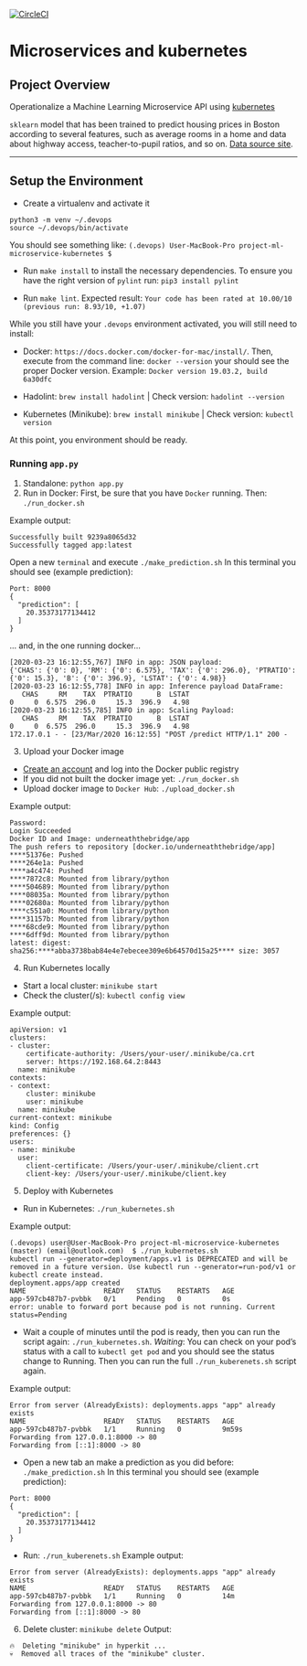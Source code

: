 [![CircleCI](https://circleci.com/gh/alpersonalwebsite/microservice-kubernetes.svg?style=svg)](https://circleci.com/gh/alpersonalwebsite/microservice-kubernetes)

# Microservices and kubernetes

## Project Overview
Operationalize a Machine Learning Microservice API using [kubernetes](https://kubernetes.io/)

`sklearn` model that has been trained to predict housing prices in Boston according to several features, such as average rooms in a home and data about highway access, teacher-to-pupil ratios, and so on. [Data source site](https://www.kaggle.com/c/boston-housing).


---

## Setup the Environment

* Create a virtualenv and activate it
```shell
python3 -m venv ~/.devops
source ~/.devops/bin/activate
```

You should see something like:
`(.devops) User-MacBook-Pro project-ml-microservice-kubernetes $`

* Run `make install` to install the necessary dependencies. To ensure you have the right version of `pylint` run: `pip3 install pylint`

* Run `make lint`. Expected result: `Your code has been rated at 10.00/10 (previous run: 8.93/10, +1.07)`

While you still have your `.devops` environment activated, you will still need to install:

* Docker: `https://docs.docker.com/docker-for-mac/install/`. Then, execute from the command line: `docker --version` your should see the proper Docker version. Example: `Docker version 19.03.2, build 6a30dfc`

* Hadolint: `brew install hadolint` | Check version: `hadolint --version`

* Kubernetes (Minikube): `brew install minikube` | Check version: `kubectl version`

At this point, you environment should be ready.

### Running `app.py`

1. Standalone:  `python app.py`
2. Run in Docker:  First, be sure that you have `Docker` running. Then: `./run_docker.sh`

Example output:
```shell
Successfully built 9239a8065d32
Successfully tagged app:latest
```

Open a new `terminal` and execute `./make_prediction.sh`
In this terminal you should see (example prediction):
```shell
Port: 8000
{
  "prediction": [
    20.35373177134412
  ]
}
```

... and, in the one running docker...
```shell
[2020-03-23 16:12:55,767] INFO in app: JSON payload: 
{'CHAS': {'0': 0}, 'RM': {'0': 6.575}, 'TAX': {'0': 296.0}, 'PTRATIO': {'0': 15.3}, 'B': {'0': 396.9}, 'LSTAT': {'0': 4.98}}
[2020-03-23 16:12:55,778] INFO in app: Inference payload DataFrame: 
   CHAS     RM    TAX  PTRATIO      B  LSTAT
0     0  6.575  296.0     15.3  396.9   4.98
[2020-03-23 16:12:55,785] INFO in app: Scaling Payload: 
   CHAS     RM    TAX  PTRATIO      B  LSTAT
0     0  6.575  296.0     15.3  396.9   4.98
172.17.0.1 - - [23/Mar/2020 16:12:55] "POST /predict HTTP/1.1" 200 -
```

3. Upload your Docker image
* [Create an account](cloud.docker.com) and log into the Docker public registry
* If you did not built the docker image yet: `./run_docker.sh`
* Upload docker image to `Docker Hub`: `./upload_docker.sh`

Example output:
```shell
Password: 
Login Succeeded
Docker ID and Image: underneaththebridge/app
The push refers to repository [docker.io/underneaththebridge/app]
****51376e: Pushed 
****264e1a: Pushed 
****a4c474: Pushed 
****7872c8: Mounted from library/python 
****504689: Mounted from library/python 
****08035a: Mounted from library/python 
****02680a: Mounted from library/python 
****c551a0: Mounted from library/python 
****31157b: Mounted from library/python 
****68cde9: Mounted from library/python 
****6dff9d: Mounted from library/python 
latest: digest: sha256:****abba3738bab84e4e7ebecee309e6b64570d15a25**** size: 3057
```

4. Run Kubernetes locally
* Start a local cluster: `minikube start`
* Check the cluster(/s): `kubectl config view`

Example output:
```shell
apiVersion: v1
clusters:
- cluster:
    certificate-authority: /Users/your-user/.minikube/ca.crt
    server: https://192.168.64.2:8443
  name: minikube
contexts:
- context:
    cluster: minikube
    user: minikube
  name: minikube
current-context: minikube
kind: Config
preferences: {}
users:
- name: minikube
  user:
    client-certificate: /Users/your-user/.minikube/client.crt
    client-key: /Users/your-user/.minikube/client.key
```

5. Deploy with Kubernetes
* Run in Kubernetes:  `./run_kubernetes.sh`

Example output:
```shell
(.devops) user@User-MacBook-Pro project-ml-microservice-kubernetes (master) (email@outlook.com)  $ ./run_kubernetes.sh
kubectl run --generator=deployment/apps.v1 is DEPRECATED and will be removed in a future version. Use kubectl run --generator=run-pod/v1 or kubectl create instead.
deployment.apps/app created
NAME                   READY   STATUS    RESTARTS   AGE
app-597cb487b7-pvbbk   0/1     Pending   0          0s
error: unable to forward port because pod is not running. Current status=Pending
```

* Wait a couple of minutes until the pod is ready, then you can run the script again: `./run_kubernetes.sh`. *Waiting*: You can check on your pod’s status with a call to `kubectl get pod` and you should see the status change to Running. Then you can run the full `./run_kuberenets.sh` script again.

Example output:
```shell
Error from server (AlreadyExists): deployments.apps "app" already exists
NAME                   READY   STATUS    RESTARTS   AGE
app-597cb487b7-pvbbk   1/1     Running   0          9m59s
Forwarding from 127.0.0.1:8000 -> 80
Forwarding from [::1]:8000 -> 80
```

* Open a new tab an make a prediction as you did before: `./make_prediction.sh`
In this terminal you should see (example prediction):
```shell
Port: 8000
{
  "prediction": [
    20.35373177134412
  ]
}

```

* Run: `./run_kuberenets.sh`
Example output:
```shell
Error from server (AlreadyExists): deployments.apps "app" already exists
NAME                   READY   STATUS    RESTARTS   AGE
app-597cb487b7-pvbbk   1/1     Running   0          14m
Forwarding from 127.0.0.1:8000 -> 80
Forwarding from [::1]:8000 -> 80
```

6. Delete cluster: `minikube delete`
Output:
```shell
🔥  Deleting "minikube" in hyperkit ...
💀  Removed all traces of the "minikube" cluster.
```